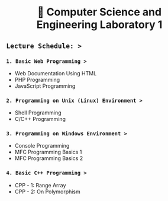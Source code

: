# <h1 align="center"> :syringe: Computer Science and Engineering Laboratory 1

## **`Lecture Schedule: >`**


### **`1. Basic Web Programming >`**

* Web Documentation Using HTML
* PHP Programming
* JavaScript Programming


### **`2. Programming on Unix (Linux) Environment >`**

* Shell Programming
* C/C++ Programming


### **`3. Programming on Windows Environment >`**

* Console Programming
* MFC Programming Basics 1
* MFC Programming Basics 2


### **`4. Basic C++ Programming >`**

* CPP - 1: Range Array
* CPP - 2: On Polymorphism 



